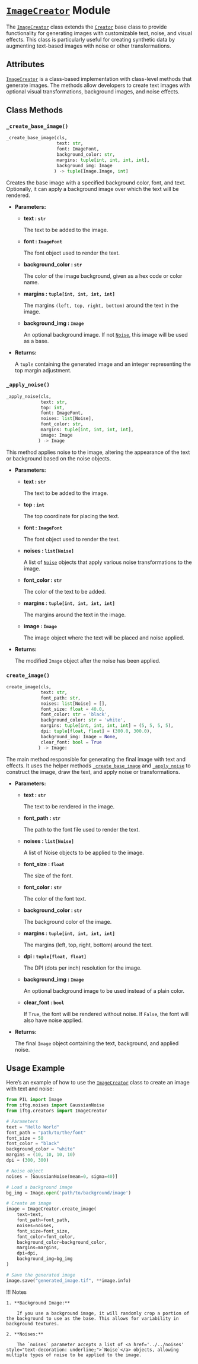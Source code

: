 # **<a href='#imagecreator-module' style="text-decoration: underline;">`ImageCreator`</a> Module**

The <a href='#imagecreator-module' style="text-decoration: underline;">`ImageCreator`</a> class extends the <a href="../creator/#creator-module" style="text-decoration: underline;">`Creator`</a>
base class to provide functionality for generating images with customizable text, noise, and visual effects. This class is particularly useful for creating synthetic data by augmenting text-based images with noise or other transformations.

## **Attributes**

<a href='#imagecreator-module' style="text-decoration: underline;">`ImageCreator`</a> is a class-based implementation with class-level methods that generate images. The methods allow developers to create text images with optional visual transformations, background images, and noise effects.


## **Class Methods**

### **`_create_base_image()`**
```py
_create_base_image(cls,
                   text: str, 
                   font: ImageFont, 
                   background_color: str, 
                   margins: tuple[int, int, int, int], 
                   background_img: Image
                  ) -> tuple[Image.Image, int]
```

Creates the base image with a specified background color, font, and text. Optionally, it can apply a background image over which the text will be rendered.

- **Parameters:**
    - **text : `str`** 

        The text to be added to the image.

    - **font : `ImageFont`**

        The font object used to render the text.

    - **background_color : `str`**

        The color of the image background, given as a hex code or color name.

    - **margins : `tuple[int, int, int, int]`**
        
        The margins `(left, top, right, bottom)` around the text in the image.

    - **background_img : `Image`** 
        
        An optional background image. If not <a href='../../noises' style="text-decoration: underline;">`Noise`</a>, this image will be used as a base.

- **Returns:**

    A `tuple` containing the generated image and an integer representing the top margin adjustment.


### **`_apply_noise()`**

```py
_apply_noise(cls,
             text: str, 
             top: int, 
             font: ImageFont, 
             noises: list[Noise], 
             font_color: str, 
             margins: tuple[int, int, int, int], 
             image: Image
            ) -> Image
```

This method applies noise to the image, altering the appearance of the text or background based on the noise objects.

- **Parameters:**

    - **text : `str`**
        
        The text to be added to the image.

    - **top : `int`**

        The top coordinate for placing the text.

    - **font : `ImageFont`**
        
        The font object used to render the text.

    - **noises : `list[Noise]`**
        
        A list of <a href='../../noises' style="text-decoration: underline;">`Noise`</a> objects that apply various noise transformations to the image.

    - **font_color : `str`**
        
        The color of the text to be added.

    - **margins : `tuple[int, int, int, int]`**
        
        The margins around the text in the image.

    - **image : `Image`**
        
        The image object where the text will be placed and noise applied.

- **Returns:**
    
    The modified `Image` object after the noise has been applied.

### **`create_image()`**

```py
create_image(cls,
             text: str,
             font_path: str,
             noises: list[Noise] = [],
             font_size: float = 40.0,
             font_color: str = 'black',
             background_color: str = 'white',
             margins: tuple[int, int, int, int] = (5, 5, 5, 5),
             dpi: tuple[float, float] = (300.0, 300.0),
             background_img: Image = None,
             clear_font: bool = True
            ) -> Image:
```

The main method responsible for generating the final image with text and effects. It uses the helper methods <a href='#_create_base_image' style="text-decoration: underline;">`_create_base_image`</a> and <a href='#_apply_noise' style="text-decoration: underline;">`_apply_noise`</a> to construct the image, draw the text, and apply noise or transformations.

- **Parameters:**

    
    - **text : `str`**
        
        The text to be rendered in the image.
    
    - **font_path : `str`**
        
        The path to the font file used to render the text.
    
    - **noises : `list[Noise]`**
        
        A list of Noise objects to be applied to the image.
    
    - **font_size : `float`** 

        The size of the font.
    
    - **font_color : `str`**
        
        The color of the font text.
    
    - **background_color : `str`**
        
        The background color of the image.
    
    - **margins : `tuple[int, int, int, int]`**
        
        The margins (left, top, right, bottom) around the text.
    
    - **dpi : `tuple[float, float]`**
        
        The DPI (dots per inch) resolution for the image.
    
    - **background_img : `Image`** 
        
        An optional background image to be used instead of a plain color.
    
    - **clear_font : `bool`** 
        
        If `True`, the font will be rendered without noise. If `False`, the font will also have noise applied.

- **Returns:**

    The final `Image` object containing the text, background, and applied noise.


## **Usage Example**

Here’s an example of how to use the <a href='imagecreator-module' style="text-decoration: underline;">`ImageCreator`</a> class to create an image with text and noise:

```py
from PIL import Image
from iftg.noises import GaussianNoise
from iftg.creators import ImageCreator

# Parameters
text = "Hello World"
font_path = "path/to/the/font"
font_size = 50
font_color = "black"
background_color = "white"
margins = (10, 10, 10, 10)
dpi = (300, 300)

# Noise object
noises = [GaussianNoise(mean=0, sigma=40)]

# Load a background image
bg_img = Image.open('path/to/background/image')

# Create an image
image = ImageCreator.create_image(
    text=text,
    font_path=font_path,
    noises=noises,
    font_size=font_size,
    font_color=font_color,
    background_color=background_color,
    margins=margins,
    dpi=dpi,
    background_img=bg_img
)

# Save the generated image
image.save("generated_image.tif", **image.info)
```

!!! Notes

    1. **Background Image:**

        If you use a background image, it will randomly crop a portion of the background to use as the base. This allows for variability in background textures.

    2. **Noises:**

        The `noises` parameter accepts a list of <a href='../../noises' style="text-decoration: underline;">`Noise`</a> objects, allowing multiple types of noise to be applied to the image.